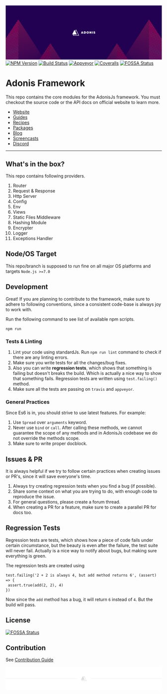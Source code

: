 ![](images/cover.png)
[![NPM Version][npm-image]][npm-url]
[![Build Status][travis-image]][travis-url]
[![Appveyor][appveyor-image]][appveyor-url]
[![Coveralls][coveralls-image]][coveralls-url]
[![FOSSA Status](https://app.fossa.io/api/projects/git%2Bgithub.com%2Fadonisjs%2Fadonis-framework.svg?type=shield)](https://app.fossa.io/projects/git%2Bgithub.com%2Fadonisjs%2Fadonis-framework?ref=badge_shield)

# Adonis Framework
This repo contains the core modules for the AdonisJs framework. You must checkout the source code or the API docs on official website to learn more.

- [Website](https://adonisjs.com)
- [Guides](https://adonisjs.com/docs)
- [Recipes](https://adonisjs.com/recipes)
- [Packages](https://adonisjs.com/packages)
- [Blog](https://adonisjs.svbtle.com)
- [Screencasts](https://adonisjs.com/screencasts)
- [Discord](https://discordapp.com/invite/vDcEjq6)

---

## What's in the box?

This repo contains following providers.

1. Router
2. Request & Response
3. Http Server
4. Config
5. Env
6. Views
7. Static Files Middleware
8. Hashing Module
9. Encrypter
10. Logger
11. Exceptions Handler

## Node/OS Target

This repo/branch is supposed to run fine on all major OS platforms and targets `Node.js >=7.0`

## Development

Great! If you are planning to contribute to the framework, make sure to adhere to following conventions, since a consistent code-base is always joy to work with.

Run the following command to see list of available npm scripts.

```
npm run
```

### Tests & Linting

1. Lint your code using standardJs. Run `npm run lint` command to check if there are any linting errors.
2. Make sure you write tests for all the changes/bug fixes.
3. Also you can write **regression tests**, which shows that something is failing but doesn't breaks the build. Which is actually a nice way to show that something fails. Regression tests are written using `test.failing()` method.
4. Make sure all the tests are passing on `travis` and `appveyor`.

### General Practices

Since Es6 is in, you should strive to use latest features. For example:

1. Use `Spread` over `arguments` keyword.
2. Never use `bind` or `call`. After calling these methods, we cannot guarantee the scope of any methods and in AdonisJs codebase we do not override the methods scope.
3. Make sure to write proper docblock.

## Issues & PR

It is always helpful if we try to follow certain practices when creating issues or PR's, since it will save everyone's time.

1. Always try creating regression tests when you find a bug (if possible).
2. Share some context on what you are trying to do, with enough code to reproduce the issue.
3. For general questions, please create a forum thread.
4. When creating a PR for a feature, make sure to create a parallel PR for docs too.


## Regression Tests

Regression tests are tests, which shows how a piece of code fails under certain circumstance, but the beauty is even after the failure, the test suite will never fail. Actually is a nice way to notify about bugs, but making sure everything is green.

The regression tests are created using

```
test.failing('2 + 2 is always 4, but add method returns 6', (assert) => {
 assert.true(add(2, 2), 4)
})
```

Now since the `add` method has a bug, it will return `6` instead of `4`. But the build will pass.

[appveyor-image]: https://img.shields.io/appveyor/ci/thetutlage/adonis-framework/master.svg?style=flat-square

[appveyor-url]: https://ci.appveyor.com/project/thetutlage/adonis-framework

[npm-image]: https://img.shields.io/npm/v/@adonisjs/framework.svg?style=flat-square
[npm-url]: https://npmjs.org/package/@adonisjs/framework

[travis-image]: https://img.shields.io/travis/adonisjs/adonis-framework/master.svg?style=flat-square
[travis-url]: https://travis-ci.org/adonisjs/adonis-framework

[coveralls-image]: https://img.shields.io/coveralls/adonisjs/adonis-framework/develop.svg?style=flat-square

[coveralls-url]: https://coveralls.io/github/adonisjs/adonis-framework


## License
[![FOSSA Status](https://app.fossa.io/api/projects/git%2Bgithub.com%2Fadonisjs%2Fadonis-framework.svg?type=large)](https://app.fossa.io/projects/git%2Bgithub.com%2Fadonisjs%2Fadonis-framework?ref=badge_large)

## Contribution
See [Contribution Guide](https://adonisjs.com/docs/4.1/contribution-guide)

![](images/sep.png)
